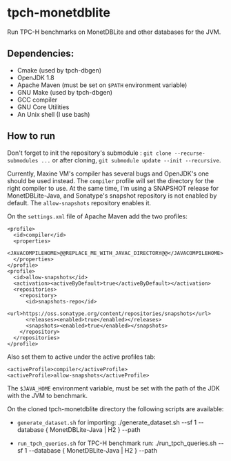# tpch-monetdblite
Run TPC-H benchmarks on MonetDBLite and other databases for the JVM.

## Dependencies:
- Cmake (used by tpch-dbgen)
- OpenJDK 1.8
- Apache Maven (must be set on `$PATH` environment variable)
- GNU Make (used by tpch-dbgen)
- GCC compiler
- GNU Core Utilities
- An Unix shell (I use bash)

## How to run

Don't forget to init the repository's submodule : `git clone --recurse-submodules ...` or after cloning, 
`git submodule update --init --recursive`.

Currently, Maxine VM's compiler has several bugs and OpenJDK's one should be used instead. The `compiler`
profile will set the directory for the right compiler to use. At the same time, I'm using a SNAPSHOT
release for MonetDBLite-Java, and Sonatype's snapshot repository is not enabled by default. The 
`allow-snapshots` repository enables it.

On the `settings.xml` file of Apache Maven add the two profiles:

    <profile>
      <id>compiler</id>
      <properties>
        <JAVACOMPILEHOME>@@REPLACE_ME_WITH_JAVAC_DIRECTORY@@</JAVACOMPILEHOME>
      </properties>
    </profile>
    <profile>
      <id>allow-snapshots</id>
      <activation><activeByDefault>true</activeByDefault></activation>
      <repositories>
        <repository>
          <id>snapshots-repo</id>
          <url>https://oss.sonatype.org/content/repositories/snapshots</url>
          <releases><enabled>true</enabled></releases>
          <snapshots><enabled>true</enabled></snapshots>
        </repository>
      </repositories>
    </profile>

Also set them to active under the active profiles tab:

    <activeProfile>compiler</activeProfile>
    <activeProfile>allow-snapshots</activeProfile>

The `$JAVA_HOME` environment variable, must be set with the path of the JDK with the JVM to benchmark.

On the cloned tpch-monetdblite directory the following scripts are available:

- `generate_dataset.sh` for importing:
./generate_dataset.sh --sf 1 --database { MonetDBLite-Java | H2 } --path <Absolute path of MonetDBLite-Java database farm>

- `run_tpch_queries.sh` for TPC-H benchmark run:
./run_tpch_queries.sh --sf 1 --database { MonetDBLite-Java | H2 } --path  <Absolute path of MonetDBLite-Java database farm>
